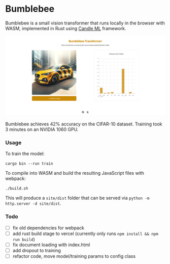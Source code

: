 # Bumblebee 

Bumblebee is a small vision transformer that runs locally in the browser with WASM, implemented in Rust using [Candle ML](https://github.com/huggingface/candle) framework.


![](ex.png)

Bumblebee achieves 42% accuracy on the CIFAR-10 dataset. Training took 3 minutes on an NVIDIA 1060 GPU.

### Usage

To train the model:
```
cargo bin --run train
```

To compile into WASM and build the resulting JavaScript files with webpack:
```
./build.sh
```

This will produce a `site/dist` folder that can be served via `python -m http.server -d site/dist`.


### Todo
- [ ] fix old dependencies for webpack
- [ ] add rust build stage to vercel (currently only runs `npm install && npm run build`)
- [ ] fix document loading with index.html
- [ ] add dropout to training 
- [ ] refactor code, move model/training params to config class